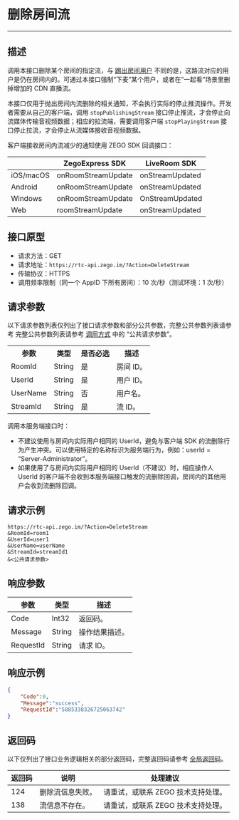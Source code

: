 # 删除房间流

---


## 描述

调用本接口删除某个房间的指定流，与 [踢出房间用户](https://doc-zh.zego.im/article/19569) 不同的是，这路流对应的用户是仍在房间内的。可通过本接口强制“下麦”某个用户，或者在“一起看”场景里删掉增加的 CDN 直播流。

本接口仅用于抛出房间内流删除的相关通知，不会执行实际的停止推流操作。开发者需要从自己的客户端，调用 `stopPublishingStream` 接口停止推流，才会停止向流媒体传输音视频数据；相应的拉流端，需要调用客户端 `stopPlayingStream` 接口停止拉流，才会停止从流媒体接收音视频数据。


客户端接收房间内流减少的通知使用 ZEGO SDK 回调接口：

| |ZegoExpress SDK|LiveRoom SDK|
|-|-|-|
|iOS/macOS| onRoomStreamUpdate | onStreamUpdated | 
|Android| onRoomStreamUpdate | onStreamUpdated | 
|Windows| onRoomStreamUpdate |  OnStreamUpdated | 
|Web| roomStreamUpdate | onStreamUpdated | 


## 接口原型

- 请求方法：GET
- 请求地址：`https://rtc-api.zego.im/?Action=DeleteStream`
- 传输协议：HTTPS
- 调用频率限制（同一个 AppID 下所有房间）：10 次/秒（测试环境：1 次/秒）


## 请求参数

以下请求参数列表仅列出了接口请求参数和部分公共参数，完整公共参数列表请参考 完整公共参数列表请参考 [调用方式](/real-time-voice-server/api-reference/accessing-server-apis#公共请求参数) 中的 “公共请求参数”。


<table>
  
  <tbody><tr>
    <th>参数</th>
    <th>类型</th>
    <th>是否必选</th>
    <th>描述</th>
  </tr>
  <tr>
    <td>RoomId</td>
    <td>String</td>
    <td>是</td>
    <td>房间 ID。</td>
  </tr>
  <tr>
    <td>UserId</td>
    <td>String</td>
    <td>是</td>
    <td>用户 ID。</td>
  </tr>
  <tr>
    <td>UserName</td>
    <td>String</td>
    <td>否</td>
    <td>用户名。</td>
  </tr>
  <tr>
    <td>StreamId</td>
    <td>String</td>
    <td>是</td>
    <td>流 ID。</td>
  </tr>
</tbody></table>

<Warning title="注意">



调用本服务端接口时：
- 不建议使用与房间内实际用户相同的 UserId，避免与客户端 SDK 的流删除行为产生冲突。可以使用特定的名称标识为服务端行为，例如：userId = “Server-Administrator”。
- 如果使用了与房间内实际用户相同的 UserId（不建议）时，相应操作人 UserId 的客户端不会收到本服务端接口触发的流删除回调，房间内的其他用户会收到流删除回调。

</Warning>



## 请求示例

```
https://rtc-api.zego.im/?Action=DeleteStream
&RoomId=room1
&UserId=user1
&UserName=userName
&StreamId=streamId1    
&<公共请求参数>
```

## 响应参数


<table>

<thead>
  <tr>
    <th>参数</th>
    <th>类型</th>
    <th>描述</th>
  </tr>
</thead>
<tbody>
  <tr>
    <td>Code</td>
    <td>Int32</td>
    <td>返回码。</td>
  </tr>
  <tr>
    <td>Message</td>
    <td>String</td>
    <td>操作结果描述。</td>
  </tr>
  <tr>
    <td>RequestId</td>
    <td>String</td>
    <td>请求 ID。</td>
  </tr>
</tbody>
</table>


## 响应示例

```json
{
    "Code":0,
    "Message":"success",
    "RequestId":"5885338326725063742"
}
```

## 返回码

以下仅列出了接口业务逻辑相关的部分返回码，完整返回码请参考 [全局返回码](https://doc-zh.zego.im/)。

|返回码|说明| 处理建议 |
|-----|----|----|
| 124 | 删除流信息失败。 | 请重试，或联系 ZEGO 技术支持处理。 |
| 138 | 流信息不存在。 | 请重试，或联系 ZEGO 技术支持处理。 |
